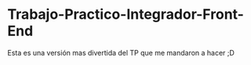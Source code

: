 # Trabajo-Practico-Integrador-Front-End

Esta es una versión mas divertida del TP que me mandaron a hacer ;D